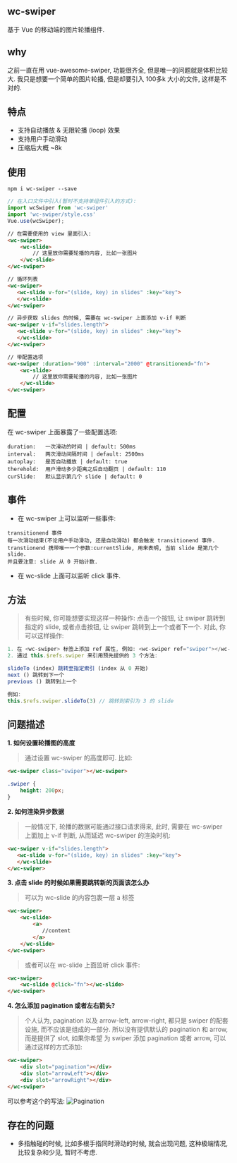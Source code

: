 ## wc-swiper
基于 Vue 的移动端的图片轮播组件.

## why
之前一直在用 vue-awesome-swiper, 功能很齐全, 但是唯一的问题就是体积比较大. 
我只是想要一个简单的图片轮播, 但是却要引入 100多k 大小的文件, 这样是不对的. 

## 特点
* 支持自动播放 & 无限轮播 (loop) 效果
* 支持用户手动滑动
* 压缩后大概 ~8k

## 使用
```shell
npm i wc-swiper --save

```
```javascript
// 在入口文件中引入(暂时不支持单组件引入的方式):
import wcSwiper from 'wc-swiper'
import 'wc-swiper/style.css'
Vue.use(wcSwiper);

```


```html
// 在需要使用的 view 里面引入:
<wc-swiper>
	<wc-slide>
		// 这里放你需要轮播的内容, 比如一张图片
	</wc-slide>
</wc-swiper>

// 循环列表
<wc-swiper>
   <wc-slide v-for="(slide, key) in slides" :key="key">
   </wc-slide>
</wc-swiper>

// 异步获取 slides 的时候, 需要在 wc-swiper 上面添加 v-if 判断
<wc-swiper v-if="slides.length">
   <wc-slide v-for="(slide, key) in slides" :key="key">
   </wc-slide>
</wc-swiper>

// 带配置选项
<wc-swiper :duration="900" :interval="2000" @transitionend="fn">
	<wc-slide>
		// 这里放你需要轮播的内容, 比如一张图片
	</wc-slide>
</wc-swiper>


```

## 配置
在 wc-swiper 上面暴露了一些配置选项:

```shell
duration:	一次滑动的时间 | default: 500ms
interval:	两次滑动间隔时间 | default: 2500ms
autoplay:	是否自动播放 | default: true
therehold:	用户滑动多少距离之后自动翻页 | default: 110
curSlide:   默认显示第几个 slide | default: 0

```

## 事件
* 在 wc-swiper 上可以监听一些事件:
```shell
transitionend 事件
每一次滑动结束(不论用户手动滑动, 还是自动滑动) 都会触发 transitionend 事件. 
transtionend 携带唯一一个参数:currentSlide, 用来表明, 当前 slide 是第几个 slide.
并且要注意: slide 从 0 开始计数.
```
* 在 wc-slide 上面可以监听 click 事件. 

## 方法

> 有些时候, 你可能想要实现这样一种操作: 点击一个按钮, 让 swiper 跳转到指定的 slide, 或者点击按钮, 让
swiper 跳转到上一个或者下一个. 对此, 你可以这样操作:

```javascript
1. 在 <wc-swiper> 标签上添加 ref 属性, 例如: <wc-swiper ref="swiper"></wc-swiper>
2. 通过 this.$refs.swiper 来引用预先提供的 3 个方法:

slideTo (index) 跳转至指定索引 (index 从 0 开始)
next () 跳转到下一个
previous () 跳转到上一个

例如:
this.$refs.swiper.slideTo(3) // 跳转到索引为 3 的 slide

```


## 问题描述

**1. 如何设置轮播图的高度**
> 通过设置 wc-swiper 的高度即可. 比如:

```html
<wc-swiper class="swiper"></wc-swiper>
```
```css
.swiper {
	height: 200px;
}
```


**2. 如何渲染异步数据**
> 一般情况下, 轮播的数据可能通过接口请求得来, 此时, 需要在 wc-swiper 上面加上 v-if 判断, 从而延迟 wc-swiper 的渲染时机:

```html
<wc-swiper v-if="slides.length">
   <wc-slide v-for="(slide, key) in slides" :key="key">
   </wc-slide>
</wc-swiper>
```

**3. 点击 slide 的时候如果需要跳转新的页面该怎么办**
> 可以为 wc-slide 的内容包裹一层 a 标签

```html
<wc-swiper>
	<wc-slide>
		<a>
		   //content
		</a>
	</wc-slide>
</wc-swiper>
```

> 或者可以在 wc-slide 上面监听 click 事件:

```html
<wc-swiper>
	<wc-slide @click="fn"></wc-slide>
</wc-swiper>
```

**4. 怎么添加 pagination 或者左右箭头?**
> 个人认为, pagination 以及 arrow-left, arrow-right, 都只是 swiper 的配套设施, 而不应该是组成的一部分. 所以没有提供默认的 pagination 和 arrow, 而是提供了 slot, 如果你希望
为 swiper 添加 pagination 或者 arrow, 可以通过这样的方式添加: 

```html
<wc-swiper>
	<div slot="pagination"></div>
	<div slot="arrowLeft"></div>
	<div slot="arrowRight"></div>
</wc-swiper>
```

可以参考这个的写法: ![Pagination](https://github.com/helicopters/wc-swiper/blob/master/src/Pagination.vue)

## 存在的问题
* 多指触碰的时候, 比如多根手指同时滑动的时候, 就会出现问题, 这种极端情况, 比较复杂和少见, 暂时不考虑. 

